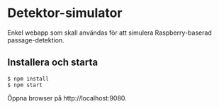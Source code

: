 Detektor-simulator
==================
Enkel webapp som skall användas för att simulera Raspberry-baserad passage-detektion.

Installera och starta
---------------------

    $ npm install
    $ npm start
    
Öppna browser på http://localhost:9080.
